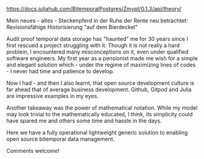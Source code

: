 
https://docs.juliahub.com/BitemporalPostgres/ZmypI/0.1.3/api/theory/


Mein neues - altes - Steckenpferd in der Ruhe der Rente neu betrachtet: Revisionsfähige Historisierung "auf dem Bierdeckel"

Audit proof temporal data storage has "haunted" me for 30 years since I first rescued a project struggling with it. Though it is not really a hard problem, I encountered many misconceptions on it, even under qualified software engineers. My first year as a pensionist made me wish for a simple and elegant solution which - under the regime of maximizing lines of codes - I never had time and patience to develop. 

Now I had - and then I also learnt, that open source development culture is far ahead that of average business development. Github, Gitpod and Julia are impressive examples in my eyes.

Another takeaway was the power of mathematical notation. While my model may look trivial to the mathematically educated, I think, its simplicity could have spared me and others some time and hassle in the days.

Here we have a fully operational lightweight generic solution to enabling open source bitemporal data management.

Comments welcome!
